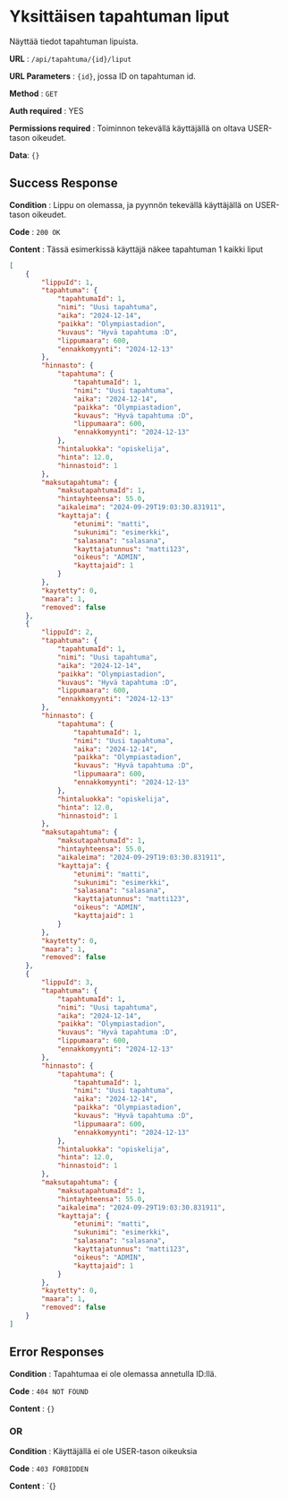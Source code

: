 # Yksittäisen tapahtuman liput

Näyttää tiedot tapahtuman lipuista.

**URL** : `/api/tapahtuma/{id}/liput`

**URL Parameters** : `{id}`, jossa ID on tapahtuman id.

**Method** : `GET`

**Auth required** : YES

**Permissions required** : Toiminnon tekevällä käyttäjällä on oltava USER-tason oikeudet. 

**Data**: `{}`

## Success Response

**Condition** : Lippu on olemassa, ja pyynnön tekevällä käyttäjällä on USER-tason oikeudet.

**Code** : `200 OK`

**Content** : Tässä esimerkissä käyttäjä näkee tapahtuman 1 kaikki liput

```json
[
    {
        "lippuId": 1,
        "tapahtuma": {
            "tapahtumaId": 1,
            "nimi": "Uusi tapahtuma",
            "aika": "2024-12-14",
            "paikka": "Olympiastadion",
            "kuvaus": "Hyvä tapahtuma :D",
            "lippumaara": 600,
            "ennakkomyynti": "2024-12-13"
        },
        "hinnasto": {
            "tapahtuma": {
                "tapahtumaId": 1,
                "nimi": "Uusi tapahtuma",
                "aika": "2024-12-14",
                "paikka": "Olympiastadion",
                "kuvaus": "Hyvä tapahtuma :D",
                "lippumaara": 600,
                "ennakkomyynti": "2024-12-13"
            },
            "hintaluokka": "opiskelija",
            "hinta": 12.0,
            "hinnastoid": 1
        },
        "maksutapahtuma": {
            "maksutapahtumaId": 1,
            "hintayhteensa": 55.0,
            "aikaleima": "2024-09-29T19:03:30.831911",
            "kayttaja": {
                "etunimi": "matti",
                "sukunimi": "esimerkki",
                "salasana": "salasana",
                "kayttajatunnus": "matti123",
                "oikeus": "ADMIN",
                "kayttajaid": 1
            }
        },
        "kaytetty": 0,
        "maara": 1,
        "removed": false
    },
    {
        "lippuId": 2,
        "tapahtuma": {
            "tapahtumaId": 1,
            "nimi": "Uusi tapahtuma",
            "aika": "2024-12-14",
            "paikka": "Olympiastadion",
            "kuvaus": "Hyvä tapahtuma :D",
            "lippumaara": 600,
            "ennakkomyynti": "2024-12-13"
        },
        "hinnasto": {
            "tapahtuma": {
                "tapahtumaId": 1,
                "nimi": "Uusi tapahtuma",
                "aika": "2024-12-14",
                "paikka": "Olympiastadion",
                "kuvaus": "Hyvä tapahtuma :D",
                "lippumaara": 600,
                "ennakkomyynti": "2024-12-13"
            },
            "hintaluokka": "opiskelija",
            "hinta": 12.0,
            "hinnastoid": 1
        },
        "maksutapahtuma": {
            "maksutapahtumaId": 1,
            "hintayhteensa": 55.0,
            "aikaleima": "2024-09-29T19:03:30.831911",
            "kayttaja": {
                "etunimi": "matti",
                "sukunimi": "esimerkki",
                "salasana": "salasana",
                "kayttajatunnus": "matti123",
                "oikeus": "ADMIN",
                "kayttajaid": 1
            }
        },
        "kaytetty": 0,
        "maara": 1,
        "removed": false
    },
    {
        "lippuId": 3,
        "tapahtuma": {
            "tapahtumaId": 1,
            "nimi": "Uusi tapahtuma",
            "aika": "2024-12-14",
            "paikka": "Olympiastadion",
            "kuvaus": "Hyvä tapahtuma :D",
            "lippumaara": 600,
            "ennakkomyynti": "2024-12-13"
        },
        "hinnasto": {
            "tapahtuma": {
                "tapahtumaId": 1,
                "nimi": "Uusi tapahtuma",
                "aika": "2024-12-14",
                "paikka": "Olympiastadion",
                "kuvaus": "Hyvä tapahtuma :D",
                "lippumaara": 600,
                "ennakkomyynti": "2024-12-13"
            },
            "hintaluokka": "opiskelija",
            "hinta": 12.0,
            "hinnastoid": 1
        },
        "maksutapahtuma": {
            "maksutapahtumaId": 1,
            "hintayhteensa": 55.0,
            "aikaleima": "2024-09-29T19:03:30.831911",
            "kayttaja": {
                "etunimi": "matti",
                "sukunimi": "esimerkki",
                "salasana": "salasana",
                "kayttajatunnus": "matti123",
                "oikeus": "ADMIN",
                "kayttajaid": 1
            }
        },
        "kaytetty": 0,
        "maara": 1,
        "removed": false
    }
]
```

## Error Responses

**Condition** : Tapahtumaa ei ole olemassa annetulla ID:llä.

**Code** : `404 NOT FOUND`

**Content** : `{}`

### OR

**Condition** : Käyttäjällä ei ole USER-tason oikeuksia

**Code** : `403 FORBIDDEN`

**Content** : `{}

